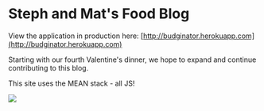 Steph and Mat's Food Blog
====================

View the application in production here: [http://budginator.herokuapp.com](http://budginator.herokuapp.com)

Starting with our fourth Valentine's dinner, we hope to expand and continue contributing to this blog.

This site uses the MEAN stack - all JS!

![](http://www.jpg-image-goes-here)
